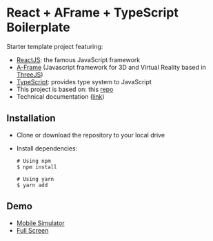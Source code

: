 # React + AFrame + TypeScript Boilerplate

Starter template project featuring:

- [ReactJS](https://code.facebook.com/projects/176988925806765/react/): the famous JavaScript framework
- [A-Frame](https://aframe.io) (Javascript framework for 3D and Virtual Reality based in [ThreeJS](https://www.threejs.org))
- [TypeScript](https://www.typescriptlang.org): provides type system to JavaScript
- This project is based on: this [repo](https://github.com/wmonk/create-react-app-typescript)
- Technical documentation ([link](https://github.com/facebookincubator/create-react-app/blob/master/packages/react-scripts/template/README.md#table-of-contents))




## Installation

- Clone or download the repository to your local drive

- Install dependencies:

  ```shell
  # Using npm
  $ npm install

  # Using yarn
  $ yarn add
  ```




## Demo

- [Mobile Simulator](http://mobiletest.me/htc_one_emulator/?u=https://yagolopez.js.org/react-aframe-typescript-boilerplate/build/)
- [Full Screen](https://yagolopez.js.org/react-aframe-typescript-boilerplate/build/)